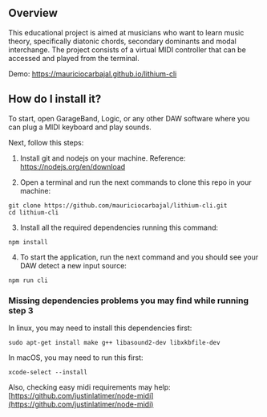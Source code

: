 ## Overview
This educational project is aimed at musicians who want to learn music theory, specifically diatonic chords, secondary dominants and modal interchange. The project consists of a virtual MIDI controller that can be accessed and played from the terminal.

Demo: https://mauriciocarbajal.github.io/lithium-cli

## How do I install it?

To start, open GarageBand, Logic, or any other DAW software where you can plug a MIDI keyboard and play sounds.

Next, follow this steps:

1. Install git and nodejs on your machine. Reference: https://nodejs.org/en/download

2. Open a terminal and run the next commands to clone this repo in your machine:
```
git clone https://github.com/mauriciocarbajal/lithium-cli.git
cd lithium-cli
```

3. Install all the required dependencies running this command:
```
npm install
```

4. To start the application, run the next command and you should see your DAW detect a new input source:
```
npm run cli
```


### Missing dependencies problems you may find while running step 3

In linux, you may need to install this dependencies first:
```
sudo apt-get install make g++ libasound2-dev libxkbfile-dev
```

In macOS, you may need to run this first:
```
xcode-select --install
```

Also, checking easy midi requirements may help:
[https://github.com/justinlatimer/node-midi](https://github.com/justinlatimer/node-midi)
